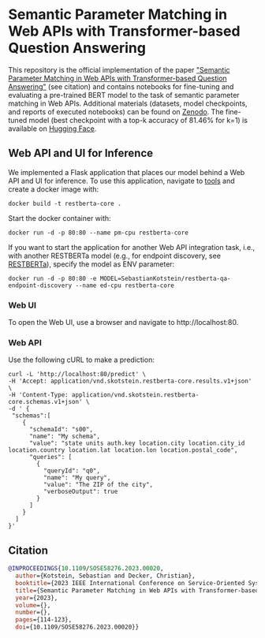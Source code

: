 # Semantic Parameter Matching in Web APIs with Transformer-based Question Answering
This repository is the official implementation of the paper ["Semantic Parameter Matching in Web APIs with Transformer-based Question Answering"](https://ieeexplore.ieee.org/document/10254746) (see citation) and contains notebooks for fine-tuning and evaluating a pre-trained BERT model to the task of semantic parameter matching in Web APIs. 
Additional materials (datasets, model checkpoints, and reports of executed notebooks) can be found on [Zenodo](https://zenodo.org/records/8019625).
The fine-tuned model (best checkpoint with a top-k accuracy of 81.46% for k=1) is available on [Hugging Face](https://huggingface.co/SebastianKotstein/restberta-qa-parameter-matching).

## Web API and UI for Inference
We implemented a Flask application that places our model behind a Web API and UI for inference.
To use this application, navigate to [tools](https://github.com/SebastianKotstein/Parameter-Matching-Web-APIs/tree/master/tools) and create a docker image with:
```
docker build -t restberta-core .
```
Start the docker container with:
```
docker run -d -p 80:80 --name pm-cpu restberta-core
```
If you want to start the application for another Web API integration task, i.e., with another RESTBERTa model (e.g., for endpoint discovery, see [RESTBERTa](https://github.com/SebastianKotstein/RESTBERTa)), specify the model as ENV parameter:
```
docker run -d -p 80:80 -e MODEL=SebastianKotstein/restberta-qa-endpoint-discovery --name ed-cpu restberta-core
```
### Web UI
To open the Web UI, use a browser and navigate to http://localhost:80.

### Web API
Use the following cURL to make a prediction:
```
curl -L 'http://localhost:80/predict' \
-H 'Accept: application/vnd.skotstein.restberta-core.results.v1+json' \
-H 'Content-Type: application/vnd.skotstein.restberta-core.schemas.v1+json' \
-d ' {
 "schemas":[
    {
      "schemaId": "s00",
      "name": "My schema",
      "value": "state units auth.key location.city location.city_id location.country location.lat location.lon location.postal_code",
      "queries": [
        {
          "queryId": "q0",
          "name": "My query",
          "value": "The ZIP of the city",
          "verboseOutput": true
        }
      ]
    }
  ]
}'
```

## Citation
```bibtex
@INPROCEEDINGS{10.1109/SOSE58276.2023.00020,
  author={Kotstein, Sebastian and Decker, Christian},
  booktitle={2023 IEEE International Conference on Service-Oriented System Engineering (SOSE)}, 
  title={Semantic Parameter Matching in Web APIs with Transformer-based Question Answering}, 
  year={2023},
  volume={},
  number={},
  pages={114-123},
  doi={10.1109/SOSE58276.2023.00020}}
```




